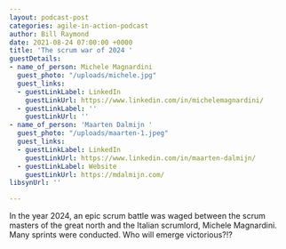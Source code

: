 ```yaml
---
layout: podcast-post
categories: agile-in-action-podcast
author: Bill Raymond
date: 2021-08-24 07:00:00 +0000
title: 'The scrum war of 2024 '
guestDetails:
- name_of_person: Michele Magnardini
  guest_photo: "/uploads/michele.jpg"
  guest_links:
  - guestLinkLabel: LinkedIn
    guestLinkUrl: https://www.linkedin.com/in/michelemagnardini/
  - guestLinkLabel: ''
    guestLinkUrl: ''
- name_of_person: 'Maarten Dalmijn '
  guest_photo: "/uploads/maarten-1.jpeg"
  guest_links:
  - guestLinkLabel: LinkedIn
    guestLinkUrl: https://www.linkedin.com/in/maarten-dalmijn/
  - guestLinkLabel: Website
    guestLinkUrl: https://mdalmijn.com/
libsynUrl: ''

---
```

In the year 2024, an epic scrum battle was waged between the scrum masters of the great north and the Italian scrumlord, Michele Magnardini. Many sprints were conducted. Who will emerge victorious?!? 